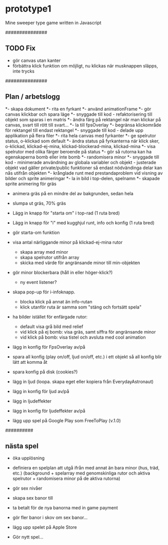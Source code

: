 # prototype1
Mine sweeper type game written in Javascript

###############
## TODO Fix
- gör canvas utan kanter
- förbättra klick funktion om möjligt, nu klickas när musknappen släpps, inte trycks


###############
## Plan / arbetslogg
*- skapa dokument
*- rita en fyrkant
*- använd animationFrame
*- gör canvas klickbar och spara läge
*- snyggade till kod
	- refaktorisering till objekt som sparas i en matris
*- ändra färg på rektangel när man klickar på canvas, svart till rött till svart...
*- la till fpsOverlay
*- begränsa klickområde för rektangel till endast rektangel
*- snyggade till kod
	- delade upp applikation på flera filer
*- rita hela canvas med fyrkanter
*- ge spelrutor status, o-klickad som default
*- ändra status på fyrkanterna när klick sker, o-klickad, klickad-ej-mina, klickad-blockerad-mina, klickad-mina
*- visa spelrutor med olika färger beroende på status
*- gör så rutorna kan ha egenskaperna bomb eller inte bomb
*- randomisera minor
*- snyggade till kod
	- minimerade användning av globala variabler och objekt
	- justerade objekt vad gäller private/public funktioner så endast nödvändinga delar kan nås utifrån objekten
*- krånglade runt med prestandaproblem vid visning av bilder och sprite animeringar
*- la in bild i top-delen, spelnamn
*- skapade sprite animering för gräs
- animera gräs på en mindre del av bakgrunden, sedan hela
- slumpa ut gräs, 70% gräs

- Lägg in knapp för "starta om" i top-rad (1 ruta bred)
- Lägg in knapp för "i" med kugghjul runt, info och konfig (1 ruta bred)
- gör starta-om funktion
- visa antal närliggande minor på klickad-ej-mina rutor
	- skapa array med minor
	- skapa spelrutor utifrån array
	- skicka med värde för angränsande minor till min-objekten
- gör minor blockerbara (håll in eller höger-klick?)
	- ny event listener?
- skapa pop-up för i-infoknapp.
	- blocka klick på annat än info-rutan
	- klick utanför ruta är samma som "stäng och fortsätt spela"

- ha bilder istället för enfärgade rutor:
	- default visa grå bild med relief
	- vid klick på ej bomb: visa gräs, samt siffra för angränsande minor
	- vid klick på bomb: visa tistel och avsluta med cool animation

- lägg in konfig för FpsOverlay av/på
- spara all konfig (play on/off, ljud on/off, etc.) i ett objekt så all konfig blir lätt att komma åt
- spara konfig på disk (cookies?)
- lägg in ljud (loopa. skapa eget eller kopiera från EverydayAstronaut)
- lägg in konfig för ljud av/på
- lägg in ljudeffekter
- lägg in konfig för ljudeffekter av/på


- lägg upp spel på Google Play som FreeToPlay (v.1.0)



##########
## nästa spel
- öka upplösning

- definiera en spelplan att utgå ifrån med annat än bara minor (hus, träd, etc.)
	(background + spelarray med genomskinliga rutor och aktiva spelrutor + randomisera minor på de aktiva rutorna)
- gör sex nivåer

- skapa sex banor till
- ta betalt för de nya banorna med in game payment

- gör fler banor i skov om sex banor...
- lägg upp spelet på Apple Store

- Gör nytt spel...